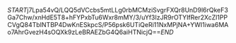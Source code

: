 $START$j7Lpa54vQ/LQQ5dVCcbs5mtLLg0rbMCMziSvgrFXQr8UnD9l6rQkeF3Ga7Chw/xnHdE5T8+hFYPxbTu6Wxr8mMY/3/uYf3IzJR9rOTYIfRer2XcZl1PPCVgQ84TbINTBP4DwKnESkpcS/P56psk6UTiQeRi11NxMPjNA+YWI1iwa6MAo7AhrGvezH4sOQXk9zLeBRAEZbG4Q6aiHTNicjQ==$END$